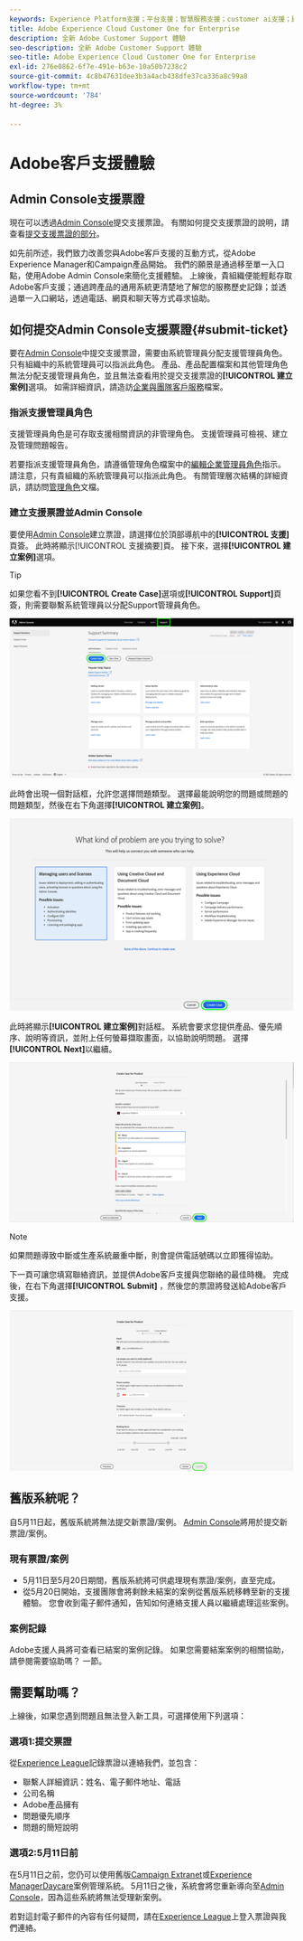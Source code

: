 ```yaml
---
keywords: Experience Platform支援；平台支援；智慧服務支援；customer ai支援；歸因ai支援；rtcdp支援；提交支援票證；客戶支援
title: Adobe Experience Cloud Customer One for Enterprise
description: 全新 Adobe Customer Support 體驗
seo-description: 全新 Adobe Customer Support 體驗
seo-title: Adobe Experience Cloud Customer One for Enterprise
exl-id: 276e0862-6f7e-491e-b63e-10a50b7238c2
source-git-commit: 4c8b47631dee3b3a4acb438dfe37ca336a8c99a8
workflow-type: tm+mt
source-wordcount: '784'
ht-degree: 3%

---
```


# Adobe客戶支援體驗

## Admin Console支援票證

現在可以透過[Admin Console](https://adminconsole.adobe.com/)提交支援票證。 有關如何提交支援票證的說明，請查看[提交支援票證的部分](#submit-ticket)。

如先前所述，我們致力改善您與Adobe客戶支援的互動方式，從Adobe Experience Manager和Campaign產品開始。 我們的願景是通過移至單一入口點，使用Adobe Admin Console來簡化支援體驗。 上線後，貴組織便能輕鬆存取Adobe客戶支援；通過跨產品的通用系統更清楚地了解您的服務歷史記錄；並透過單一入口網站，透過電話、網頁和聊天等方式尋求協助。

## 如何提交Admin Console支援票證{#submit-ticket}

要在[Admin Console](https://adminconsole.adobe.com/)中提交支援票證，需要由系統管理員分配支援管理員角色。 只有組織中的系統管理員可以指派此角色。 產品、產品配置檔案和其他管理角色無法分配支援管理員角色，並且無法查看用於提交支援票證的&#x200B;**[!UICONTROL 建立案例]**&#x200B;選項。 如需詳細資訊，請造訪[企業與團隊客戶服務](https://helpx.adobe.com/enterprise/using/support-and-expert-services.html)檔案。

### 指派支援管理員角色

支援管理員角色是可存取支援相關資訊的非管理角色。 支援管理員可檢視、建立及管理問題報告。

若要指派支援管理員角色，請遵循管理角色檔案中的[編輯企業管理員角色](https://helpx.adobe.com/enterprise/using/admin-roles.html#add-admin-teams)指示。 請注意，只有貴組織的系統管理員可以指派此角色。 有關管理層次結構的詳細資訊，請訪問[管理角色](https://helpx.adobe.com/enterprise/admin-guide.html/enterprise/using/admin-roles.ug.html)文檔。

### 建立支援票證並Admin Console

要使用[Admin Console](https://adminconsole.adobe.com/)建立票證，請選擇位於頂部導航中的&#x200B;**[!UICONTROL 支援]**&#x200B;頁簽。 此時將顯示[!UICONTROL 支援摘要]頁。 接下來，選擇&#x200B;**[!UICONTROL 建立案例]**&#x200B;選項。

>[!TIP]
>
> 如果您看不到&#x200B;**[!UICONTROL Create Case]**&#x200B;選項或&#x200B;**[!UICONTROL Support]**&#x200B;頁簽，則需要聯繫系統管理員以分配Support管理員角色。

![Admin Console支援標籤](./assets/Support.png)

此時會出現一個對話框，允許您選擇問題類型。 選擇最能說明您的問題或問題的問題類型，然後在右下角選擇&#x200B;**[!UICONTROL 建立案例]**。

![選擇問題](./assets/select-case-type.png)

此時將顯示&#x200B;**[!UICONTROL 建立案例]**&#x200B;對話框。 系統會要求您提供產品、優先順序、說明等資訊，並附上任何螢幕擷取畫面，以協助說明問題。 選擇&#x200B;**[!UICONTROL Next]**&#x200B;以繼續。

![建立案例](./assets/create_case.png)

>[!NOTE]
>
> 如果問題導致中斷或生產系統嚴重中斷，則會提供電話號碼以立即獲得協助。

下一頁可讓您填寫聯絡資訊，並提供Adobe客戶支援與您聯絡的最佳時機。 完成後，在右下角選擇&#x200B;**[!UICONTROL Submit]** ，然後您的票證將發送給Adobe客戶支援。

![提交票證](./assets/submit_case.png)

## 舊版系統呢？

自5月11日起，舊版系統將無法提交新票證/案例。  [Admin Console](https://adminconsole.adobe.com/)將用於提交新票證/案例。

### 現有票證/案例

* 5月11日至5月20日期間，舊版系統將可供處理現有票證/案例，直至完成。
* 從5月20日開始，支援團隊會將剩餘未結案的案例從舊版系統移轉至新的支援體驗。  您會收到電子郵件通知，告知如何連絡支援人員以繼續處理這些案例。

### 案例記錄

Adobe支援人員將可查看已結案的案例記錄。  如果您需要結案案例的相關協助，請參閱需要協助嗎？ 一節。

## 需要幫助嗎？

上線後，如果您遇到問題且無法登入新工具，可選擇使用下列選項：

### 選項1:提交票證

從[Experience League](https://experienceleague.adobe.com/?support-solution=General#support)記錄票證以連絡我們，並包含：

* 聯繫人詳細資訊：姓名、電子郵件地址、電話
* 公司名稱
* Adobe產品擁有
* 問題優先順序
* 問題的簡短說明

### 選項2:5月11日前

在5月11日之前，您仍可以使用舊版[Campaign Extranet](https://support.neolane.net/webApp/extranetLogin)或[Experience ManagerDaycare](https://daycare.day.com/home.html)案例管理系統。  5月11日之後，系統會將您重新導向至[Admin Console](https://adminconsole.adobe.com/)，因為這些系統將無法受理新案例。

若對這封電子郵件的內容有任何疑問，請在[Experience League](https://experienceleague.adobe.com/?support-solution=General#support)上登入票證與我們連絡。
